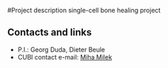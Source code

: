 #Project description
single-cell bone healing project
## Contacts and links
- P.I.: Georg Duda, Dieter Beule
- CUBI contact e-mail: [Miha Milek](mailto:miha.milek@bih-charite.de)                                                                                                                                                                                                                                                                                                                                                                                                                                                                                                                                                                                                                                                                                                                                                                   
